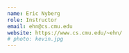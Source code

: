 ```yaml
---
name: Eric Nyberg
role: Instructor
email: ehn@cs.cmu.edu
website: https://www.cs.cmu.edu/~ehn/
# photo: kevin.jpg
---
```


<!-- [Schedule an appointment](#){: .btn .btn-outline } -->
